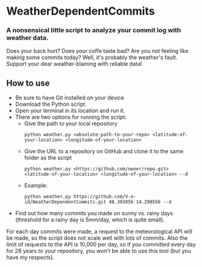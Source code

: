 # WeatherDependentCommits
### A nonsensical little script to analyze your commit log with weather data.
Does your back hurt? Does your coffe taste bad? Are you not feeling like making some commits today?
Well, it's probably the weather's fault.
Support your dear weather-blaming with reliable data!

## How to use
* Be sure to have Git installed on your device
* Download the Python script.
* Open your terminal in its location and run it.
* There are two options for running the script:
  * Give the path to your local repository
    ```
    python weather.py <absolute-path-to-your-repo> <latitude-of-your-location> <longitude-of-your-location>
    ```
  * Give the URL to a repository on GitHub and clone it to the same folder as the script
    ```
    python weather.py <https://github.com/owner/repo.git> <latitude-of-your-location> <longitude-of-your-location> --d
    ```
  * Example:
    ```
    python weather.py https://github.com/V-o-id/WeatherDependentCommits.git 48.303056 14.290556 --d
    ```
 * Find out how many commits you made on sunny vs. rainy days (threshold for a rainy day is 5mm/day, which is quite small).

For each day commits were made, a request to the meteorological API will be made, so the script does not scale well with lots of commits.
Also the limit of requests to the API is 10,000 per day, so if you committed every day for 28 years to your repository, you won't be able to use this tool (but you have my respects).
